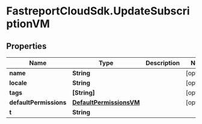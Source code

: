 # FastreportCloudSdk.UpdateSubscriptionVM

## Properties

Name | Type | Description | Notes
------------ | ------------- | ------------- | -------------
**name** | **String** |  | [optional] 
**locale** | **String** |  | [optional] 
**tags** | **[String]** |  | [optional] 
**defaultPermissions** | [**DefaultPermissionsVM**](DefaultPermissionsVM.md) |  | [optional] 
**t** | **String** |  | 



